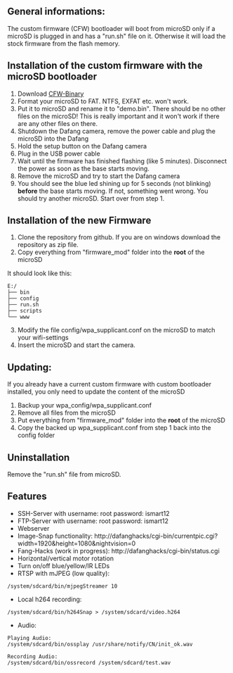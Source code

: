 ## General informations:

The custom firmware (CFW) bootloader will boot from microSD only if a microSD is plugged in and has a "run.sh" file on it. Otherwise it will load the stock firmware from the flash memory.

## Installation of the custom firmware with the microSD bootloader

1. Download [CFW-Binary](/hacks/cfw/cfw-1.2.bin)
2. Format your microSD to FAT. NTFS, EXFAT etc. won't work.
2. Put it to microSD and rename it to "demo.bin". There should be no other files on the microSD! This is really important and it won't work if there are any other files on there.
3. Shutdown the Dafang camera, remove the power cable and plug the microSD into the Dafang
3. Hold the setup button on the Dafang camera
4. Plug in the USB power cable
5. Wait until the firmware has finished flashing (like 5 minutes). Disconnect the power as soon as the base starts moving.
6. Remove the microSD and try to start the Dafang camera
7. You should see the blue led shining up for 5 seconds (not blinking) **before** the base starts moving. If not, something went wrong. You should try another microSD. Start over from step 1.


## Installation of the new Firmware

1. Clone the repository from github. If you are on windows download the repository as zip file.
2. Copy everything from "firmware_mod" folder into the **root** of the microSD

It should look like this:
```
E:/
├── bin
├── config
├── run.sh
├── scripts
└── www

```

3. Modify the file config/wpa_supplicant.conf on the microSD to match your wifi-settings
4. Insert the microSD and start the camera.

## Updating:

If you already have a current custom firmware with custom bootloader installed, you only need to update the content of the microSD

1. Backup your wpa_config/wpa_supplicant.conf
2. Remove all files from the microSD
3. Put everything from "firmware_mod" folder into the **root** of the microSD
4. Copy the backed up wpa_supplicant.conf from step 1 back into the config folder

## Uninstallation

Remove the "run.sh" file from microSD.

## Features

- SSH-Server with username: root password: ismart12
- FTP-Server with username: root password: ismart12
- Webserver
- Image-Snap functionality: http://dafanghacks/cgi-bin/currentpic.cgi?width=1920&height=1080&nightvision=0
- Fang-Hacks (work in progress): http://dafanghacks/cgi-bin/status.cgi
- Horizontal/vertical motor rotation
- Turn on/off blue/yellow/IR LEDs
- RTSP with mJPEG (low quality):
```
/system/sdcard/bin/mjpegStreamer 10
```
- Local h264 recording:
```
/system/sdcard/bin/h264Snap > /system/sdcard/video.h264
```

- Audio:
```
Playing Audio:
/system/sdcard/bin/ossplay /usr/share/notify/CN/init_ok.wav

Recording Audio:
/system/sdcard/bin/ossrecord /system/sdcard/test.wav 
```

